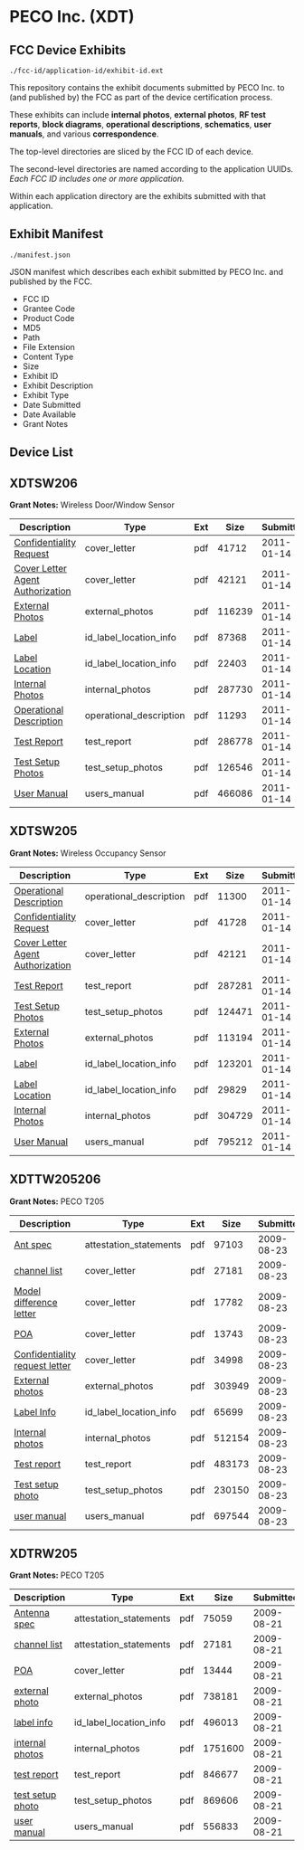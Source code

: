 # PECO Inc. (XDT)
## FCC Device Exhibits

```
./fcc-id/application-id/exhibit-id.ext
```

This repository contains the exhibit documents submitted by PECO Inc. to (and published by) the FCC as part of the device certification process.

These exhibits can include **internal photos**, **external photos**, **RF test reports**, **block diagrams**, **operational descriptions**, **schematics**, **user manuals**, and various **correspondence**.

The top-level directories are sliced by the FCC ID of each device.

The second-level directories are named according to the application UUIDs. *Each FCC ID includes one or more application.*

Within each application directory are the exhibits submitted with that application. 

## Exhibit Manifest

```
./manifest.json
```

JSON manifest which describes each exhibit submitted by PECO Inc. and published by the FCC.

- FCC ID
- Grantee Code
- Product Code
- MD5
- Path
- File Extension
- Content Type
- Size
- Exhibit ID
- Exhibit Description
- Exhibit Type
- Date Submitted
- Date Available
- Grant Notes

## Device List
## XDTSW206
**Grant Notes:** Wireless Door/Window Sensor

| Description | Type | Ext | Size | Submitted | Available |
| ----------- | ---- | --- | ---- | --------- | --------- |
| [Confidentiality Request](XDTSW206/1da17da5b923a07be9040374db1affc6/1404968.pdf) | cover_letter | pdf | 41712 | 2011-01-14 | 2011-01-14 |
| [Cover Letter Agent Authorization](XDTSW206/1da17da5b923a07be9040374db1affc6/1404969.pdf) | cover_letter | pdf | 42121 | 2011-01-14 | 2011-01-14 |
| [External Photos](XDTSW206/1da17da5b923a07be9040374db1affc6/1404958.pdf) | external_photos | pdf | 116239 | 2011-01-14 | 2011-01-14 |
| [Label](XDTSW206/1da17da5b923a07be9040374db1affc6/1404959.pdf) | id_label_location_info | pdf | 87368 | 2011-01-14 | 2011-01-14 |
| [Label Location](XDTSW206/1da17da5b923a07be9040374db1affc6/1404960.pdf) | id_label_location_info | pdf | 22403 | 2011-01-14 | 2011-01-14 |
| [Internal Photos](XDTSW206/1da17da5b923a07be9040374db1affc6/1404961.pdf) | internal_photos | pdf | 287730 | 2011-01-14 | 2011-01-14 |
| [Operational Description](XDTSW206/1da17da5b923a07be9040374db1affc6/1404962.pdf) | operational_description | pdf | 11293 | 2011-01-14 | 2011-01-14 |
| [Test Report](XDTSW206/1da17da5b923a07be9040374db1affc6/1404965.pdf) | test_report | pdf | 286778 | 2011-01-14 | 2011-01-14 |
| [Test Setup Photos](XDTSW206/1da17da5b923a07be9040374db1affc6/1404966.pdf) | test_setup_photos | pdf | 126546 | 2011-01-14 | 2011-01-14 |
| [User Manual](XDTSW206/1da17da5b923a07be9040374db1affc6/1404967.pdf) | users_manual | pdf | 466086 | 2011-01-14 | 2011-01-14 |
## XDTSW205
**Grant Notes:** Wireless Occupancy Sensor

| Description | Type | Ext | Size | Submitted | Available |
| ----------- | ---- | --- | ---- | --------- | --------- |
| [Operational Description](XDTSW205/6042d5004943606919372273f41b08b3/1404975.pdf) | operational_description | pdf | 11300 | 2011-01-14 | 2011-01-14 |
| [Confidentiality Request](XDTSW205/6042d5004943606919372273f41b08b3/1404981.pdf) | cover_letter | pdf | 41728 | 2011-01-14 | 2011-01-14 |
| [Cover Letter Agent Authorization](XDTSW205/6042d5004943606919372273f41b08b3/1404969.pdf) | cover_letter | pdf | 42121 | 2011-01-14 | 2011-01-14 |
| [Test Report](XDTSW205/6042d5004943606919372273f41b08b3/1404978.pdf) | test_report | pdf | 287281 | 2011-01-14 | 2011-01-14 |
| [Test Setup Photos](XDTSW205/6042d5004943606919372273f41b08b3/1404979.pdf) | test_setup_photos | pdf | 124471 | 2011-01-14 | 2011-01-14 |
| [External Photos](XDTSW205/6042d5004943606919372273f41b08b3/1404971.pdf) | external_photos | pdf | 113194 | 2011-01-14 | 2011-01-14 |
| [Label](XDTSW205/6042d5004943606919372273f41b08b3/1404972.pdf) | id_label_location_info | pdf | 123201 | 2011-01-14 | 2011-01-14 |
| [Label Location](XDTSW205/6042d5004943606919372273f41b08b3/1404973.pdf) | id_label_location_info | pdf | 29829 | 2011-01-14 | 2011-01-14 |
| [Internal Photos](XDTSW205/6042d5004943606919372273f41b08b3/1404974.pdf) | internal_photos | pdf | 304729 | 2011-01-14 | 2011-01-14 |
| [User Manual](XDTSW205/6042d5004943606919372273f41b08b3/1404980.pdf) | users_manual | pdf | 795212 | 2011-01-14 | 2011-01-14 |
## XDTTW205206
**Grant Notes:** PECO T205

| Description | Type | Ext | Size | Submitted | Available |
| ----------- | ---- | --- | ---- | --------- | --------- |
| [Ant spec](XDTTW205206/cf7d31130547cb5053025b7b2615655f/1157659.pdf) | attestation_statements | pdf | 97103 | 2009-08-23 | 2009-08-23 |
| [channel list](XDTTW205206/cf7d31130547cb5053025b7b2615655f/1156997.pdf) | cover_letter | pdf | 27181 | 2009-08-23 | 2009-08-23 |
| [Model difference letter](XDTTW205206/cf7d31130547cb5053025b7b2615655f/1157667.pdf) | cover_letter | pdf | 17782 | 2009-08-23 | 2009-08-23 |
| [POA](XDTTW205206/cf7d31130547cb5053025b7b2615655f/1157669.pdf) | cover_letter | pdf | 13743 | 2009-08-23 | 2009-08-23 |
| [Confidentiality request letter](XDTTW205206/cf7d31130547cb5053025b7b2615655f/1157670.pdf) | cover_letter | pdf | 34998 | 2009-08-23 | 2009-08-23 |
| [External photos](XDTTW205206/cf7d31130547cb5053025b7b2615655f/1157664.pdf) | external_photos | pdf | 303949 | 2009-08-23 | 2009-08-23 |
| [Label Info](XDTTW205206/cf7d31130547cb5053025b7b2615655f/1157666.pdf) | id_label_location_info | pdf | 65699 | 2009-08-23 | 2009-08-23 |
| [Internal photos](XDTTW205206/cf7d31130547cb5053025b7b2615655f/1157665.pdf) | internal_photos | pdf | 512154 | 2009-08-23 | 2009-08-23 |
| [Test report](XDTTW205206/cf7d31130547cb5053025b7b2615655f/1157662.pdf) | test_report | pdf | 483173 | 2009-08-23 | 2009-08-23 |
| [Test setup photo](XDTTW205206/cf7d31130547cb5053025b7b2615655f/1157672.pdf) | test_setup_photos | pdf | 230150 | 2009-08-23 | 2009-08-23 |
| [user manual](XDTTW205206/cf7d31130547cb5053025b7b2615655f/1157663.pdf) | users_manual | pdf | 697544 | 2009-08-23 | 2009-08-23 |
## XDTRW205
**Grant Notes:** PECO T205

| Description | Type | Ext | Size | Submitted | Available |
| ----------- | ---- | --- | ---- | --------- | --------- |
| [Antenna spec](XDTRW205/113726a023056cb844e3510ad0a4bf39/1156995.pdf) | attestation_statements | pdf | 75059 | 2009-08-21 | 2009-08-21 |
| [channel list](XDTRW205/113726a023056cb844e3510ad0a4bf39/1156997.pdf) | attestation_statements | pdf | 27181 | 2009-08-21 | 2009-08-21 |
| [POA](XDTRW205/113726a023056cb844e3510ad0a4bf39/1157002.pdf) | cover_letter | pdf | 13444 | 2009-08-21 | 2009-08-21 |
| [external photo](XDTRW205/113726a023056cb844e3510ad0a4bf39/1156998.pdf) | external_photos | pdf | 738181 | 2009-08-21 | 2009-08-21 |
| [label info](XDTRW205/113726a023056cb844e3510ad0a4bf39/1157000.pdf) | id_label_location_info | pdf | 496013 | 2009-08-21 | 2009-08-21 |
| [internal photos](XDTRW205/113726a023056cb844e3510ad0a4bf39/1156999.pdf) | internal_photos | pdf | 1751600 | 2009-08-21 | 2009-08-21 |
| [test report](XDTRW205/113726a023056cb844e3510ad0a4bf39/1157005.pdf) | test_report | pdf | 846677 | 2009-08-21 | 2009-08-21 |
| [test setup photo](XDTRW205/113726a023056cb844e3510ad0a4bf39/1157004.pdf) | test_setup_photos | pdf | 869606 | 2009-08-21 | 2009-08-21 |
| [user manual](XDTRW205/113726a023056cb844e3510ad0a4bf39/1157006.pdf) | users_manual | pdf | 556833 | 2009-08-21 | 2009-08-21 |
